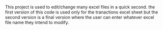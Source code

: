 This project is used to edit/change many excel files in a quick second. the first version of this code is used only for the tranactions excel sheet but the second version is a final version where the user can enter whatever excel file name they intend to modify.
